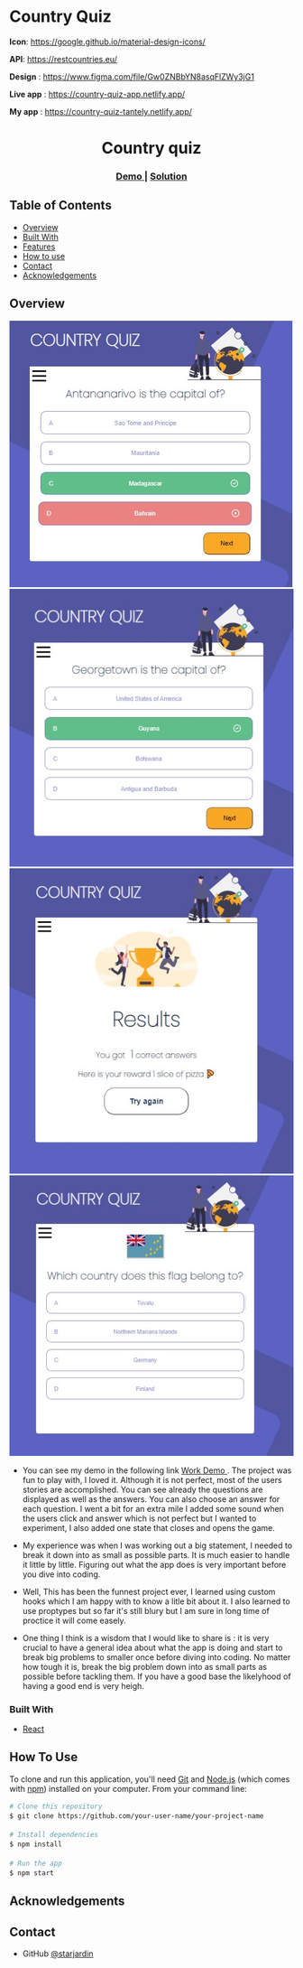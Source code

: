 # Country Quiz

**Icon**: https://google.github.io/material-design-icons/

**API**: https://restcountries.eu/

**Design** : https://www.figma.com/file/Gw0ZNBbYN8asqFlZWy3jG1

**Live app** : https://country-quiz-app.netlify.app/

**My app** : https://country-quiz-tantely.netlify.app/

<h1 align="center">Country quiz</h1>

<div align="center">
  <h3>
    <a href="https://country-quiz-tantely.netlify.app/">
      Demo
    </a>
    <span> | </span>
    <a href="https://github.com/starjardin/country-quiz">
      Solution
    </a>
  </h3>
</div>

<!-- TABLE OF CONTENTS -->

## Table of Contents

-   [Overview](#overview)
-   [Built With](#built-with)
-   [Features](#features)
-   [How to use](#how-to-use)
-   [Contact](#contact)
-   [Acknowledgements](#acknowledgements)

<!-- OVERVIEW -->

## Overview

![screenshot](./assets/quiz.jpg)
![screenshot](./assets/country.jpg)
![screenshot](./assets/tryagain.jpg)
![screenshot](./assets/flag.jpg)


-   You can see my demo in the following link 
    <a href="https://country-quiz-tantely.netlify.app/">
      Work Demo
    </a>. The project was fun to play with, I loved it. Although it is not perfect, most of the users stories are accomplished. You can see already the questions are displayed as well as the answers. You can also choose an answer for each question. I went a bit for an extra mile I added some sound when the users click and answer which is not perfect but I wanted to experiment, I also added one state that closes and opens the game.

-   My experience was when I was working out a big statement, I needed to break it down into as small as possible parts. It is much easier to handle it little by little. Figuring out what the app does is very important before you dive into coding.

-   Well, This has been the funnest project ever, I learned using custom hooks which I am happy with to know a litle bit about it. I also learned to use proptypes but so far it's still blury but I am sure in long time of proctice it will come easely.

-   One thing I think is a wisdom that I would like to share is : it is very crucial to have a general idea about what the app is doing and start to break big problems to smaller once before diving into coding. No matter how tough it is, break the big problem down into as small parts as possible before tackling them. If you have a good base the likelyhood of having a good end is very heigh.

### Built With


-   [React](https://reactjs.org/)

## How To Use

<!-- Example: -->

To clone and run this application, you'll need [Git](https://git-scm.com) and [Node.js](https://nodejs.org/en/download/) (which comes with [npm](http://npmjs.com)) installed on your computer. From your command line:

```bash
# Clone this repository
$ git clone https://github.com/your-user-name/your-project-name

# Install dependencies
$ npm install

# Run the app
$ npm start
```

## Acknowledgements

<!-- This section should list any articles or add-ons/plugins that helps you to complete the project. This is optional but it will help you in the future. For example: -->

## Contact

-   GitHub [@starjardin](https://github.com/starjardin)
